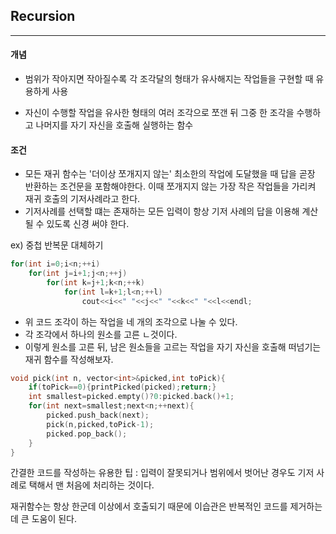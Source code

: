 <h2> Recursion
</h2>

---

#### 개념

- 범위가 작아지면 작아질수록 각 조각달의 형태가 유사해지는 작업들을 구현할 때 유용하게 사용

- 자신이 수행할 작업을 유사한 형태의 여러 조각으로 쪼갠 뒤 그중 한 조각을 수행하고 나머지를 자기 자신을 호출해 실행하는 함수

#### 조건

- 모든 재귀 함수는 '더이상 쪼개지지 않는' 최소한의 작업에 도달했을 때 답을 곧장 반환하는 조건문을 포함해야한다. 이때 쪼개지지 않는 가장 작은 작업들을 가리켜 재귀 호출의 기저사례라고 한다.               
- 기저사례를 선택할 떄는 존재하는 모든 입력이 항상 기저 사례의 답을 이용해 계산될 수 있도록 신경 써야 한다.

ex) 중첩 반복문 대체하기

```c++
for(int i=0;i<n;++i)
	for(int j=i+1;j<n;++j)
		for(int k=j+1;k<n;++k)
			for(int l=k+1;l<n;++l)
				cout<<i<<" "<<j<<" "<<k<<" "<<l<<endl;
```

* 위 코드 조각이 하는 작업을 네 개의 조각으로 나눌 수 있다.
* 각 조각에서 하나의 원소를 고른 ㄴ것이다.
* 이렇게 원소를 고른 뒤, 남은 원소들을 고르는 작업을 자기 자신을 호출해 떠넘기는 재귀 함수를 작성해보자.

```c++
void pick(int n, vector<int>&picked,int toPick){
	if(toPick==0){printPicked(picked);return;}
	int smallest=picked.empty()?0:picked.back()+1;
	for(int next=smallest;next<n;++next){
		picked.push_back(next);
		pick(n,picked,toPick-1);
		picked.pop_back();
	}
}
```

  



간결한 코드를 작성하는 유용한 팁 : 입력이 잘못되거나 범위에서 벗어난 경우도 기저 사례로 택해서 맨 처음에 처리하는 것이다.

재귀함수는 항상 한군데 이상에서 호출되기 때문에 이습관은 반복적인 코드를 제거하는데 큰 도움이 된다.